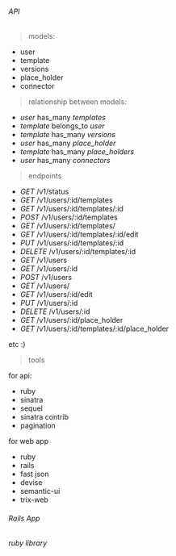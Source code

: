
###### API
> models:
 * user
 * template
 * versions
 * place_holder
 * connector
 
> relationship between models:
 * *user* has_many *templates*
 * *template* belongs_to *user*
 * *template* has_many *versions*
 * *user* has_many *place_holder*
 * *template* has_many *place_holders*
 * *user* has_many *connectors*
 
> endpoints
 * *GET* /v1/status
 * *GET* /v1/users/:id/templates
 * *GET* /v1/users/:id/templates/:id
 * *POST* /v1/users/:id/templates
 * *GET*  /v1/users/:id/templates/
 * *GET* /v1/users/:id/templates/:id/edit
 * *PUT*  /v1/users/:id/templates/:id
 * *DELETE*  /v1/users/:id/templates/:id
 * *GET* /v1/users
 * *GET* /v1/users/:id
 * *POST* /v1/users
 * *GET*  /v1/users/
 * *GET* /v1/users/:id/edit
 * *PUT*  /v1/users/:id
 * *DELETE*  /v1/users/:id
 * *GET* /v1/users/:id/place_holder
 * *GET* /v1/users/:id/templates/:id/place_holder
 
etc :)

> tools

for api:

- ruby
- sinatra
- sequel
- sinatra contrib
- pagination

for web app
 - ruby
 - rails
 - fast json
 - devise
 - semantic-ui
 - trix-web

 


###### Rails App

###### ruby library
